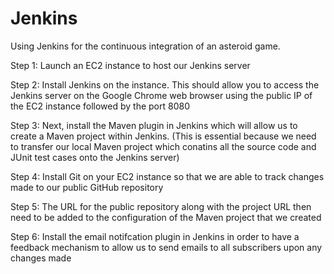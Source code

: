 # Jenkins
Using Jenkins for the continuous integration of an asteroid game.

Step 1: Launch an EC2 instance to host our Jenkins server

Step 2: Install Jenkins on the instance. This should allow you to access the Jenkins server on the Google Chrome web browser using the public IP of the EC2 instance followed by the port 8080

Step 3: Next, install the Maven plugin in Jenkins which will allow us to create a Maven project within Jenkins. (This is essential because we need to transfer our local Maven project which conatins all the source code and JUnit test cases onto the Jenkins server)

Step 4: Install Git on your EC2 instance so that we are able to track changes made to our public GitHub repository

Step 5: The URL for the public repository along with the project URL then need to be added to the configuration of the Maven project that we created

Step 6: Install the email notifcation plugin in Jenkins in order to have a feedback mechanism to allow us to send emails to all subscribers upon any changes made
